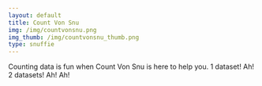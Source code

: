 ```yaml
---
layout: default
title: Count Von Snu
img: /img/countvonsnu.png
img_thumb: /img/countvonsnu_thumb.png
type: snuffie
---
```


Counting data is fun when Count Von Snu is here to help you. 1 dataset! Ah! 2 datasets! Ah! Ah! 